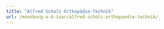 ```yaml
---
title: "Alfred Scholz Orthopädie-Technik"
url: /moosburg-a-d-isar/alfred-scholz-orthopaedie-technik/
---
```

